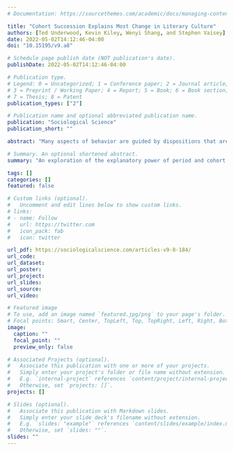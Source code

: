 ```yaml
---
# Documentation: https://sourcethemes.com/academic/docs/managing-content/

title: "Cohort Succession Explains Most Change in Literary Culture"
authors: [Ted Underwood, Kevin Kiley, Wenyi Shang, and Stephen Vaisey]
date: 2022-05-02T14:12:46-04:00
doi: "10.15195/v9.a8"

# Schedule page publish date (NOT publication's date).
publishDate: 2022-05-02T14:12:46-04:00

# Publication type.
# Legend: 0 = Uncategorized; 1 = Conference paper; 2 = Journal article;
# 3 = Preprint / Working Paper; 4 = Report; 5 = Book; 6 = Book section;
# 7 = Thesis; 8 = Patent
publication_types: ["2"]

# Publication name and optional abbreviated publication name.
publication: "Sociological Science"
publication_short: ""

abstract: "Many aspects of behavior are guided by dispositions that are relatively durable once formed. Political opinions and phonology, for instance, change largely through cohort succession. But evidence for cohort effects has been scarce in artistic and intellectual history; researchers in those fields more commonly explain change as an immediate response to recent innovations and events. We test these conflicting theories of change in a corpus of 10,830 works of fiction from 1880 to 1999 and find that slightly more than half (54.7 percent) of the variance explained by time is explained better by an author’s year of birth than by a book’s year of publication. Writing practices do change across an author’s career. But the pace of change declines steeply with age. This finding suggests that existing histories of literary culture have a large blind spot: the early experiences that form cohorts are pivotal but leave few traces in the historical record."

# Summary. An optional shortened abstract.
summary: "An exploration of the explanatory power of period and cohort effects in literary change."

tags: []
categories: []
featured: false

# Custom links (optional).
#   Uncomment and edit lines below to show custom links.
# links:
# - name: Follow
#   url: https://twitter.com
#   icon_pack: fab
#   icon: twitter

url_pdf: https://sociologicalscience.com/articles-v9-8-184/
url_code:
url_dataset:
url_poster:
url_project:
url_slides:
url_source:
url_video:

# Featured image
# To use, add an image named `featured.jpg/png` to your page's folder. 
# Focal points: Smart, Center, TopLeft, Top, TopRight, Left, Right, BottomLeft, Bottom, BottomRight.
image:
  caption: ""
  focal_point: ""
  preview_only: false

# Associated Projects (optional).
#   Associate this publication with one or more of your projects.
#   Simply enter your project's folder or file name without extension.
#   E.g. `internal-project` references `content/project/internal-project/index.md`.
#   Otherwise, set `projects: []`.
projects: []

# Slides (optional).
#   Associate this publication with Markdown slides.
#   Simply enter your slide deck's filename without extension.
#   E.g. `slides: "example"` references `content/slides/example/index.md`.
#   Otherwise, set `slides: ""`.
slides: ""
---
```


